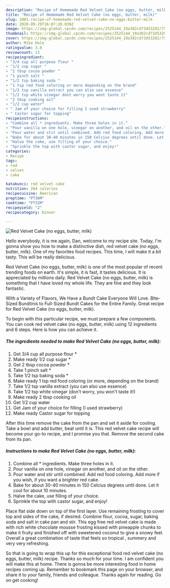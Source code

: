 ```yaml
---
description: "Recipe of Homemade Red Velvet Cake (no eggs, butter, milk)"
title: "Recipe of Homemade Red Velvet Cake (no eggs, butter, milk)"
slug: 2081-recipe-of-homemade-red-velvet-cake-no-eggs-butter-milk
date: 2020-09-29T16:07:20.039Z
image: https://img-global.cpcdn.com/recipes/2525144_19a382cd73d53282/751x532cq70/red-velvet-cake-no-eggs-butter-milk-recipe-main-photo.jpg
thumbnail: https://img-global.cpcdn.com/recipes/2525144_19a382cd73d53282/751x532cq70/red-velvet-cake-no-eggs-butter-milk-recipe-main-photo.jpg
cover: https://img-global.cpcdn.com/recipes/2525144_19a382cd73d53282/751x532cq70/red-velvet-cake-no-eggs-butter-milk-recipe-main-photo.jpg
author: Mike Hale
ratingvalue: 3.8
reviewcount: 13
recipeingredient:
- "3/4 cup all purpose flour "
- "1/2 cup sugar "
- "2 tbsp cocoa powder "
- "1 pinch salt "
- "1/2 tsp baking soda "
- "1 tsp red food coloring or more depending on the brand"
- "1/2 tsp vanilla extract you can also use essence"
- "1/2 tsp white vinegar dont worry you wont taste it"
- "2 tbsp cooking oil"
- "1/2 cup water"
- " Jam of your choice for filling I used strawberry"
- " Castor sugar for topping"
recipeinstructions:
- "Combine all * ingredients. Make three holes in it."
- "Pour vanilla on one hole, vinegar on another, and oil on the other."
- "Pour water and stir until combined. Add red food coloring. Add more if you wish, if you want a brighter red cake."
- "Bake for about 30-40 minutes in 150 Celcius degrees until done. Let it cool for about 10 minutes."
- "Halve the cake, use filling of your choice."
- "Sprinkle the top with castor sugar, and enjoy!"
categories:
- Recipe
tags:
- red
- velvet
- cake

katakunci: red velvet cake 
nutrition: 264 calories
recipecuisine: American
preptime: "PT36M"
cooktime: "PT32M"
recipeyield: "2"
recipecategory: Dinner

---
```



![Red Velvet Cake (no eggs, butter, milk)](https://img-global.cpcdn.com/recipes/2525144_19a382cd73d53282/751x532cq70/red-velvet-cake-no-eggs-butter-milk-recipe-main-photo.jpg)

Hello everybody, it is me again, Dan, welcome to my recipe site. Today, I'm gonna show you how to make a distinctive dish, red velvet cake (no eggs, butter, milk). One of my favorites food recipes. This time, I will make it a bit tasty. This will be really delicious.

Red Velvet Cake (no eggs, butter, milk) is one of the most popular of recent trending foods on earth. It's simple, it is fast, it tastes delicious. It is appreciated by millions daily. Red Velvet Cake (no eggs, butter, milk) is something that I have loved my whole life. They are fine and they look fantastic.

With a Variety of Flavors, We Have a Bundt Cake Everyone Will Love. Bite-Sized Bundtinis to Full-Sized Bundt Cakes for the Entire Family. Great recipe for Red Velvet Cake (no eggs, butter, milk).


To begin with this particular recipe, we must prepare a few components. You can cook red velvet cake (no eggs, butter, milk) using 12 ingredients and 6 steps. Here is how you can achieve it.

<!--inarticleads1-->

##### The ingredients needed to make Red Velvet Cake (no eggs, butter, milk):

1. Get 3/4 cup all purpose flour *
1. Make ready 1/2 cup sugar *
1. Get 2 tbsp cocoa powder *
1. Take 1 pinch salt *
1. Take 1/2 tsp baking soda *
1. Make ready 1 tsp red food coloring (or more, depending on the brand)
1. Take 1/2 tsp vanilla extract (you can also use essence)
1. Take 1/2 tsp white vinegar (don&#39;t worry, you won&#39;t taste it!)
1. Make ready 2 tbsp cooking oil
1. Get 1/2 cup water
1. Get  Jam of your choice for filling (I used strawberry)
1. Make ready  Castor sugar for topping


After this time remove the cake from the pan and set it aside for cooling. Take a bowl and add butter, beat until it is. This red velvet cake recipe will become your go-to recipe, and I promise you that. Remove the second cake from its pan. 

<!--inarticleads2-->

##### Instructions to make Red Velvet Cake (no eggs, butter, milk):

1. Combine all * ingredients. Make three holes in it.
1. Pour vanilla on one hole, vinegar on another, and oil on the other.
1. Pour water and stir until combined. Add red food coloring. Add more if you wish, if you want a brighter red cake.
1. Bake for about 30-40 minutes in 150 Celcius degrees until done. Let it cool for about 10 minutes.
1. Halve the cake, use filling of your choice.
1. Sprinkle the top with castor sugar, and enjoy!


Place flat side down on top of the first layer. Use remaining frosting to cover top and sides of the cake, if desired. Combine flour, cocoa, sugar, baking soda and salt in cake pan and stir. This egg free red velvet cake is made with rich white chocolate mousse frosting kissed with pineapple chunks to make it fruity and finished off with sweetened coconut to give a snowy feel. Overall a great combination of taste that feels so tropical , summery and very very refreshing. 

So that is going to wrap this up for this exceptional food red velvet cake (no eggs, butter, milk) recipe. Thanks so much for your time. I am confident you will make this at home. There is gonna be more interesting food in home recipes coming up. Remember to bookmark this page on your browser, and share it to your family, friends and colleague. Thanks again for reading. Go on get cooking!
